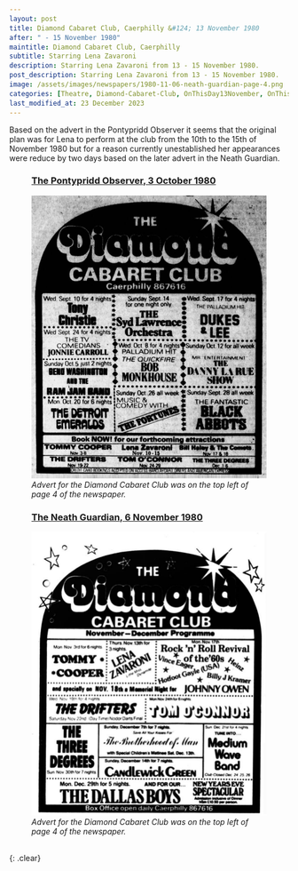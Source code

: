 ```yaml
---
layout: post
title: Diamond Cabaret Club, Caerphilly &#124; 13 November 1980
after: " - 15 November 1980"
maintitle: Diamond Cabaret Club, Caerphilly
subtitle: Starring Lena Zavaroni
description: Starring Lena Zavaroni from 13 - 15 November 1980.
post_description: Starring Lena Zavaroni from 13 - 15 November 1980.
image: /assets/images/newspapers/1980-11-06-neath-guardian-page-4.png
categories: [Theatre, Diamond-Cabaret-Club, OnThisDay13November, OnThisDay15November]
last_modified_at: 23 December 2023
---
```


Based on the advert in the Pontypridd Observer it seems that the original plan was for Lena to perform at the club from the 10th to the 15th of November 1980 but for a reason currently unestablished her appearances were reduce by two days based on the later advert in the Neath Guardian.

<figure class="fig1">
<figcaption>
<h3 id="pontypridd-observer"><a href="#pontypridd-observer"><span class="br">The Pontypridd Observer,</span><span class="br">3 October 1980</span></a></h3>
</figcaption>
<a href="/assets/images/newspapers/1980-10-03-pontypridd-observer-page-4-clipping.png"><img src="/assets/images/newspapers/1980-10-03-pontypridd-observer-page-4-clipping.png" class="full-width zoom-in"></a>
<figcaption>
<cite>Advert for the Diamond Cabaret Club was on the top left of page 4 of the newspaper.</cite>
</figcaption>
</figure>

<figure class="fig2">
<figcaption>
<h3 id="neath-guardian"><a href="#neath-guardian"><span class="br">The Neath Guardian,</span><span class="br">6 November 1980</span></a></h3>
</figcaption>
<a href="/assets/images/newspapers/1980-11-06-neath-guardian-page-4.png"><img src="/assets/images/newspapers/1980-11-06-neath-guardian-page-4.png" class="full-width zoom-in"></a>
<figcaption>
<cite>Advert for the Diamond Cabaret Club was on the top left of page 4 of the newspaper.</cite>
</figcaption>
</figure>

<br />{: .clear}

<style>
.br:after {
    content: ' ';
    display: block;
}

@media screen and (orientation:portrait) {
.hide {display:none;}
.br:after {
    content: ' ';
    display: unset;
}
}
</style>


